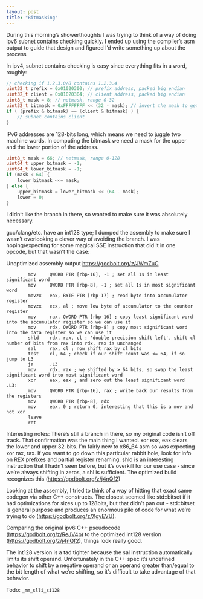 ```yaml
---
layout: post
title: "Bitmasking"
---
```


During this morning’s showerthoughts I was trying to think of a way of doing
ipv6 subnet contains checking quickly. I ended up using the compiler’s asm
output to guide that design and figured I’d write something up about the
process

In ipv4, subnet contains checking is easy since everything fits in a word,
roughly:

```c
// checking if 1.2.3.0/8 contains 1.2.3.4
uint32_t prefix = 0x01020300; // prefix address, packed big endian
uint32_t client = 0x01020304; // client address, packed big endian
uint8_t mask = 8; // netmask, range 0-32
uint32_t bitmask = 0xFFFFFFFF << (32 - mask); // invert the mask to get a count of number of zeros
if ( (prefix & bitmask) == (client & bitmask) ) {
    // subnet contains client
}
```

IPv6 addresses are 128-bits long, which means we need to juggle two machine
words. In computing the bitmask we need a mask for the upper and the lower
portion of the address.

```c
uint8_t mask = 66; // netmask, range 0-128
uint64_t upper_bitmask = -1;
uint64_t lower_bitmask = -1;
if (mask < 64) {
    lower_bitmask <<= mask;
} else {
    upper_bitmask = lower_bitmask << (64 - mask);
    lower = 0;
}
```

I didn’t like the branch in there, so wanted to make sure it was absolutely necessary. 

gcc/clang/etc. have an int128 type; I dumped the assembly to make sure I
wasn’t overlooking a clever way of avoiding the branch. I was hoping/expecting
for some magical SSE instruction that did it in one opcode, but that wasn’t the
case:

Unoptimized assembly output https://godbolt.org/z/JWmZuC


```
        mov     QWORD PTR [rbp-16], -1 ; set all 1s in least significant word
        mov     QWORD PTR [rbp-8], -1 ; set all 1s in most significant word
        movzx   eax, BYTE PTR [rbp-17] ; read byte into accumulator register
        movzx   ecx, al ; move low byte of accumulator to the counter register
        mov     rax, QWORD PTR [rbp-16] ; copy least significant word into the accumulator register so we can use it
        mov     rdx, QWORD PTR [rbp-8] ; copy most significant word into the data register so we can use it
        shld    rdx, rax, cl ; 'double precision shift left', shift cl number of bits from rax into rdx, rax is unchanged
        sal     rax, cl ; now shift rax by cl bits
        test    cl, 64 ; check if our shift count was <= 64, if so jump to L3
        je      .L3
        mov     rdx, rax ; we shifted by > 64 bits, so swap the least significant word into most significant word
        xor     eax, eax ; and zero out the least significant word
.L3:
        mov     QWORD PTR [rbp-16], rax ; write back our results from the registers
        mov     QWORD PTR [rbp-8], rdx
        mov     eax, 0 ; return 0, interesting that this is a mov and not xor
        leave
        ret
```

Interesting notes:
There’s still a branch in there, so my original code isn’t off track. That confirmation was the main thing I wanted.
xor eax, eax clears the lower and upper 32-bits. I’m fairly new to x86_64 asm so was expecting xor rax, rax. If you want to go down this particular rabbit hole, look for info on REX prefixes and partial register renaming.
shld is an interesting instruction that I hadn’t seen before, but it’s overkill for our use case - since we’re always shifting in zeros, a shl is sufficient. The optimized build recognizes this (https://godbolt.org/z/j4nQf2)

Looking at the assembly, I tried to think of a way of hitting that exact same codegen via other C++ constructs. The closest seemed like std::bitset if it had optimizations for sizes up to 128bits, but that didn’t pan out - std::bitset is general purpose and produces an enormous pile of code for what we’re trying to do (https://godbolt.org/z/XgyEVU).

Comparing the original ipv6 C++ pseudocode (https://godbolt.org/z/ReJV4p) to the optimized int128 version (https://godbolt.org/z/j4nQf2), things look really good. 

The int128 version is a tad tighter because the sal instruction automatically limits its shift operand. Unfortunately in the C++ spec it’s undefined behavior to shift by a negative operand or an operand greater than/equal to the bit length of what we’re shifting, so it’s difficult to take advantage of that behavior.

Todo: `_mm_slli_si128`
